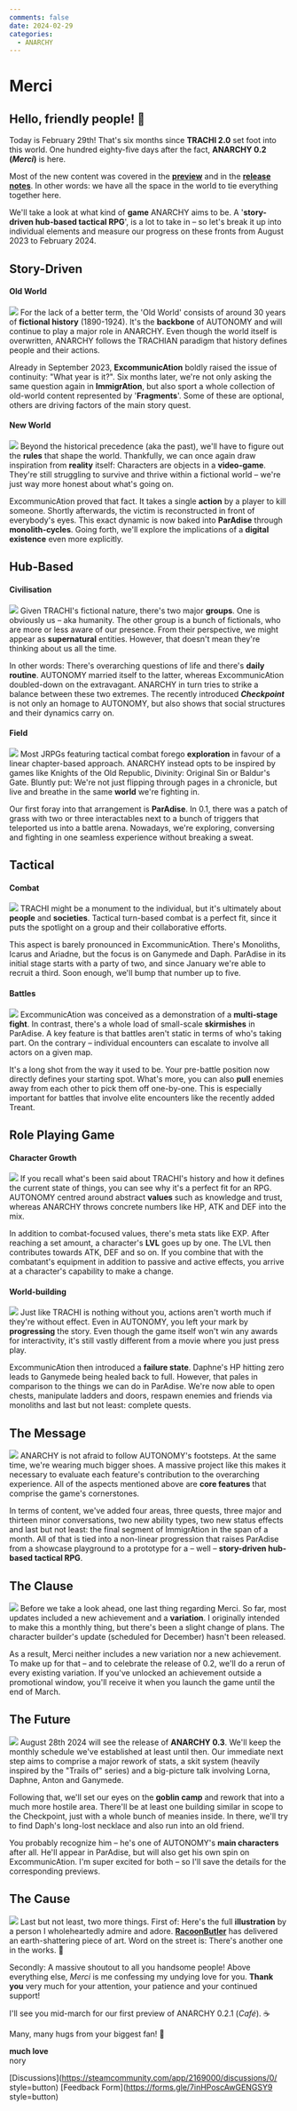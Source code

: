 ```yaml
---
comments: false
date: 2024-02-29
categories:
  - ANARCHY
---
```


# Merci

## Hello, friendly people! 👋

Today is February 29th! That's six months since **TRACHI 2.0** set foot into this world. One hundred eighty-five days after the fact, **ANARCHY 0.2 (*Merci*)** is here.

Most of the new content was covered in the [**preview**](https://store.steampowered.com/news/app/2169000/view/4061752935703119910?l=english) and in the [**release notes**](https://store.steampowered.com/news/app/2169000/view/7951737850180654364?l=english). In other words: we have all the space in the world to tie everything together here.

We'll take a look at what kind of **game** ANARCHY aims to be. A '**story-driven hub-based tactical RPG**', is a lot to take in – so let's break it up into individual elements and measure our progress on these fronts from August 2023 to February 2024.

## Story-Driven
#### Old World
![](../../../../../assets/blog/images/steam/2024/5ded610f406a7420a88557c2f236333dd3230a48.png)
For the lack of a better term, the 'Old World' consists of around 30 years of **fictional history** (1890-1924). It's the **backbone** of AUTONOMY and will continue to play a major role in ANARCHY. Even though the world itself is overwritten, ANARCHY follows the TRACHIAN paradigm that history defines people and their actions.

Already in September 2023, **ExcommunicAtion** boldly raised the issue of continuity: "What year is it?". Six months later, we're not only asking the same question again in **ImmigrAtion**, but also sport a whole collection of old-world content represented by '**Fragments**'. Some of these are optional, others are driving factors of the main story quest.

#### New World
![](../../../../../assets/blog/images/steam/2024/b789c2630c8ef184ab29f5d53201683706fd4680.png)
Beyond the historical precedence (aka the past), we'll have to figure out the **rules** that shape the world. Thankfully, we can once again draw inspiration from **reality** itself: Characters are objects in a **video-game**. They're still struggling to survive and thrive within a fictional world – we're just way more honest about what's going on.

ExcommunicAtion proved that fact. It takes a single **action** by a player to kill someone. Shortly afterwards, the victim is reconstructed in front of everybody's eyes. This exact dynamic is now baked into **ParAdise** through **monolith-cycles**. Going forth, we'll explore the implications of a **digital existence** even more explicitly.

## Hub-Based
#### Civilisation
![](../../../../../assets/blog/images/steam/2024/170de8cc58225b5fecdeab9a8012beac4b1b78a3.png)
Given TRACHI's fictional nature, there's two major **groups**. One is obviously us – aka humanity. The other group is a bunch of fictionals, who are more or less aware of our presence. From their perspective, we might appear as **supernatural** entities. However, that doesn't mean they're thinking about us all the time.

In other words: There's overarching questions of life and there's **daily routine**. AUTONOMY married itself to the latter, whereas ExcommunicAtion doubled-down on the extravagant. ANARCHY in turn tries to strike a balance between these two extremes. The recently introduced ***Checkpoint*** is not only an homage to AUTONOMY, but also shows that social structures and their dynamics carry on.

#### Field
![](../../../../../assets/blog/images/steam/2024/3bc9bed26af4fd59ef56279c638a546658b6ab17.png)
Most JRPGs featuring tactical combat forego **exploration** in favour of a linear chapter-based approach. ANARCHY instead opts to be inspired by games like Knights of the Old Republic, Divinity: Original Sin or Baldur's Gate. Bluntly put: We're not just flipping through pages in a chronicle, but live and breathe in the same **world** we're fighting in.

Our first foray into that arrangement is **ParAdise**. In 0.1, there was a patch of grass with two or three interactables next to a bunch of triggers that teleported us into a battle arena. Nowadays, we're exploring, conversing and fighting in one seamless experience without breaking a sweat.

## Tactical
#### Combat
![](../../../../../assets/blog/images/steam/2024/e990b657dc0615103b3ea5e60ae80f8d54a9691a.png)
TRACHI might be a monument to the individual, but it's ultimately about **people** and **societies**. Tactical turn-based combat is a perfect fit, since it puts the spotlight on a group and their collaborative efforts. 

This aspect is barely pronounced in ExcommunicAtion. There's Monoliths, Icarus and Ariadne, but the focus is on Ganymede and Daph. ParAdise in its initial stage starts with a party of two, and since January we're able to recruit a third. Soon enough, we'll bump that number up to five.

#### Battles
![](../../../../../assets/blog/images/steam/2024/aa1c9a0ba20912b756522dce35bf7d4f311249ef.png)
ExcommunicAtion was conceived as a demonstration of a **multi-stage fight**. In contrast, there's a whole load of small-scale **skirmishes** in ParAdise. A key feature is that battles aren't static in terms of who's taking part. On the contrary – individual encounters can escalate to involve all actors on a given map.

It's a long shot from the way it used to be. Your pre-battle position now directly defines your starting spot. What's more, you can also **pull** enemies away from each other to pick them off one-by-one. This is especially important for battles that involve elite encounters like the recently added Treant. 

## Role Playing Game
#### Character Growth
![](../../../../../assets/blog/images/steam/2024/70c50d7493b39ee9379b6fd991835592a11d0e73.png)
If you recall what's been said about TRACHI's history and how it defines the current state of things, you can see why it's a perfect fit for an RPG. AUTONOMY centred around abstract **values** such as knowledge and trust, whereas ANARCHY throws concrete numbers like HP, ATK and DEF into the mix.

In addition to combat-focused values, there's meta stats like EXP. After reaching a set amount, a character's **LVL** goes up by one. The LVL then contributes towards ATK, DEF and so on. If you combine that with the combatant's equipment in addition to passive and active effects, you arrive at a character's capability to make a change.

#### World-building
![](../../../../../assets/blog/images/steam/2024/6c711c095b82ec94f8fc77e304791800aa173f2a.png)
Just like TRACHI is nothing without you, actions aren't worth much if they're without effect. Even in AUTONOMY, you left your mark by **progressing** the story. Even though the game itself won't win any awards for interactivity, it's still vastly different from a movie where you just press play.

ExcommunicAtion then introduced a **failure state**. Daphne's HP hitting zero leads to Ganymede being healed back to full. However, that pales in comparison to the things we can do in ParAdise. We're now able to open chests, manipulate ladders and doors, respawn enemies and friends via monoliths and last but not least: complete quests.

## The Message
[![](../../../../../assets/blog/images/steam/2024/0c58b9bd3e8ada15fc46dce9028467f60e821faf.png)](https://store.steampowered.com/franchise/TRACHI)
ANARCHY is not afraid to follow AUTONOMY's footsteps. At the same time, we're wearing much bigger shoes. A massive project like this makes it necessary to evaluate each feature's contribution to the overarching experience. All of the aspects mentioned above are **core features** that comprise the game's cornerstones.

In terms of content, we've added four areas, three quests, three major and thirteen minor conversations, two new ability types, two new status effects and last but not least: the final segment of ImmigrAtion in the span of a month. All of that is tied into a non-linear progression that raises ParAdise from a showcase playground to a prototype for a – well – **story-driven hub-based tactical RPG**.

## The Clause
![](../../../../../assets/blog/images/steam/2024/f7b63007396b0424b8538356a594376a08209e15.png)
Before we take a look ahead, one last thing regarding Merci. So far, most updates included a new achievement and a **variation**. I originally intended to make this a monthly thing, but there's been a slight change of plans. The character builder's update (scheduled for December) hasn't been released.

As a result, Merci neither includes a new variation nor a new achievement. To make up for that – and to celebrate the release of 0.2, we'll do a rerun of every existing variation. If you've unlocked an achievement outside a promotional window, you'll receive it when you launch the game until the end of March.

## The Future
![](../../../../../assets/blog/images/steam/2024/803c55ae30083cbf8430e4c4bf8181d051f4047b.png)
August 28th 2024 will see the release of **ANARCHY 0.3**. We'll keep the monthly schedule we've established at least until then. Our immediate next step aims to comprise a major rework of stats, a skit system (heavily inspired by the "Trails of" series) and a big-picture talk involving Lorna, Daphne, Anton and Ganymede.

Following that, we'll set our eyes on the **goblin camp** and rework that into a much more hostile area. There'll be at least one building similar in scope to the Checkpoint, just with a whole bunch of meanies inside. In there, we'll try to find Daph's long-lost necklace and also run into an old friend.

You probably recognize him – he's one of AUTONOMY's **main characters** after all. He'll appear in ParAdise, but will also get his own spin on ExcommunicAtion. I'm super excited for both – so I'll save the details for the corresponding previews.

## The Cause
[![](../../../../../assets/blog/images/steam/2024/d21582908c0cd9b46d52bf5d3721812fd7700322.png)](https://twitter.com/pataypusa/status/1751922737776349226)
Last but not least, two more things. First of: Here's the full **illustration** by a person I wholeheartedly admire and adore. [**RacoonButler**](https://normalhumanboy.carrd.co/) has delivered an earth-shattering piece of art. Word on the street is: There's another one in the works. 👀

Secondly: A massive shoutout to all you handsome people! Above everything else, *Merci* is me confessing my undying love for you. **Thank you** very much for your attention, your patience and your continued support! 

I'll see you mid-march for our first preview of ANARCHY 0.2.1 (*Café*). ☕

Many, many hugs from your biggest fan! 🥰

**much love**  
nory

[Discussions](https://steamcommunity.com/app/2169000/discussions/0/ style=button) [Feedback Form](https://forms.gle/7inHPoscAwGENGSY9 style=button)
